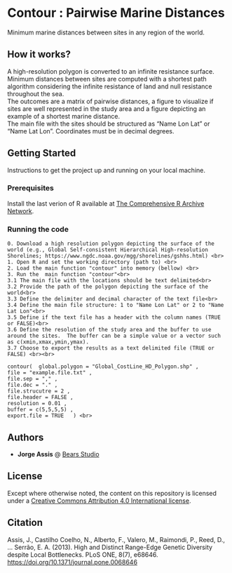 # Contour : Pairwise Marine Distances

Minimum marine distances between sites in any region of the world.

## How it works?

A high-resolution polygon is converted to an infinite resistance surface. <br>
Minimum distances between sites are computed with a shortest path algorithm considering the infinite resistance of land and null resistance throughout the sea. <br>
The outcomes are a matrix of pairwise distances, a figure to visualize if sites are well represented in the study area and a figure depicting an example of a shortest marine distance. <br>
The main file with the sites should be structured as “Name Lon Lat” or “Name Lat Lon”. Coordinates must be in decimal degrees.

## Getting Started

Instructions to get the project up and running on your local machine.

### Prerequisites

Install the last verion of R available at [The Comprehensive R Archive Network](https://cran.r-project.org/).

### Running the code

```
0. Download a high resolution polygon depicting the surface of the world (e.g., Global Self-consistent Hierarchical High-resolution Shorelines; https://www.ngdc.noaa.gov/mgg/shorelines/gshhs.html) <br>
1. Open R and set the working directory (path to) <br>
2. Load the main function "contour" into memory (bellow) <br>
3. Run the  main function "contour"<br>
3.1 The main file with the locations should be text delimited<br>
3.2 Provide the path of the polygon depicting the surface of the world<br>
3.3 Define the delimiter and decimal character of the text file<br>
3.4 Define the main file structure: 1 to "Name Lon Lat" or 2 to "Name Lat Lon"<br>
3.5 Define if the text file has a header with the column names (TRUE or FALSE)<br>
3.6 Define the resolution of the study area and the buffer to use around the sites.  The buffer can be a simple value or a vector such as c(xmin,xmax,ymin,ymax).
3.7 Choose to export the results as a text delimited file (TRUE or FALSE) <br><br>

contour(  global.polygon = "Global_CostLine_HD_Polygon.shp" ,
file = "example.file.txt" , 
file.sep = "," ,
file.dec = "." ,
file.strucutre = 2 , 
file.header = FALSE ,
resolution = 0.01 ,
buffer = c(5,5,5,5) ,
export.file = TRUE   ) <br>
```

## Authors

* **Jorge Assis** @ [Bears Studio](https://www.bears.studio)

## License

Except where otherwise noted, the content on this repository is licensed under a [Creative Commons Attribution 4.0 International license](https://creativecommons.org/licenses/by/4.0/).

## Citation

Assis, J., Castilho Coelho, N., Alberto, F., Valero, M., Raimondi, P., Reed, D., … Serrão, E. A. (2013). High and Distinct Range-Edge Genetic Diversity despite Local Bottlenecks. PLoS ONE, 8(7), e68646. https://doi.org/10.1371/journal.pone.0068646

